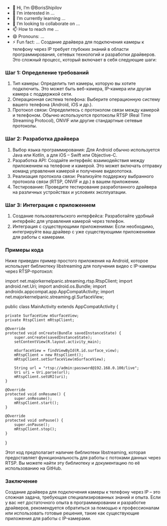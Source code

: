 - 👋 Hi, I’m @BorisShipilov
- 👀 I’m interested in ...
- 🌱 I’m currently learning ...
- 💞️ I’m looking to collaborate on ...
- 📫 How to reach me ...
- 😄 Pronouns: ...
- ⚡ Fun fact: ...
Создание драйвера для подключения камеры к телефону через IP требует глубоких знаний в области программирования, сетевых технологий и разработки драйверов. Это сложный процесс, который включает в себя следующие шаги:


### Шаг 1: Определение требований

1. Тип камеры: Определить тип камеры, которую вы хотите подключить. Это может быть веб-камера, IP-камера или другая камера с поддержкой сети.
2. Операционная система телефона: Выберите операционную систему вашего телефона (Android, iOS и др.).
3. Протокол связи: Определитесь с протоколом связи между камерой и телефоном. Обычно используются протоколы RTSP (Real Time Streaming Protocol), ONVIF или другие стандартные сетевые протоколы.

### Шаг 2: Разработка драйвера

1. Выбор языка программирования: Для Android обычно используется Java или Kotlin, а для iOS – Swift или Objective-C.
2. Разработка API: Создайте интерфейс взаимодействия между приложением на телефоне и камерой. Это может включать отправку команд управления камерой и получение видеопотока.
3. Реализация протокола связи: Реализуйте поддержку выбранного протокола связи (RTSP, ONVIF и др.) в вашем приложении.
4. Тестирование: Проведите тестирование разработанного драйвера на различных устройствах и условиях эксплуатации.

### Шаг 3: Интеграция с приложением

1. Создание пользовательского интерфейса: Разработайте удобный интерфейс для управления камерой через телефон.
2. Интеграция с существующими приложениями: Если необходимо, интегрируйте ваш драйвер с уже существующими приложениями для работы с камерами.

### Примеры кода

Ниже приведен пример простого приложения на Android, которое использует библиотеку libstreaming для получения видео с IP-камеры через RTSP-протокол:

import net.majorkernelpanic.streaming.rtsp.RtspClient;
import android.net.Uri;
import android.os.Bundle;
import androidx.appcompat.app.AppCompatActivity;
import net.majorkernelpanic.streaming.gl.SurfaceView;

public class MainActivity extends AppCompatActivity {

    private SurfaceView mSurfaceView;
    private RtspClient mRtspClient;

    @Override
    protected void onCreate(Bundle savedInstanceState) {
        super.onCreate(savedInstanceState);
        setContentView(R.layout.activity_main);

        mSurfaceView = findViewById(R.id.surface_view);
        mRtspClient = new RtspClient();
        mRtspClient.setSurfaceView(mSurfaceView);

        String url = "rtsp://admin:password@192.168.0.100/live";
        Uri uri = Uri.parse(url);
        mRtspClient.setURI(uri);
    }

    @Override
    protected void onResume() {
        super.onResume();
        mRtspClient.start();
    }

    @Override
    protected void onPause() {
        super.onPause();
        mRtspClient.stop();
    }
}


Этот код предполагает наличие библиотеки libstreaming, которая предоставляет функциональность для работы с потоками данных через RTSP. Вы можете найти эту библиотеку и документацию по её использованию на GitHub.

### Заключение

Создание драйвера для подключения камеры к телефону через IP – это сложная задача, требующая специализированных знаний и опыта. Если у вас нет достаточного опыта в программировании и разработке драйверов, рекомендуется обратиться за помощью к профессионалам или использовать готовые решения, такие как существующие приложения для работы с IP-камерами.
